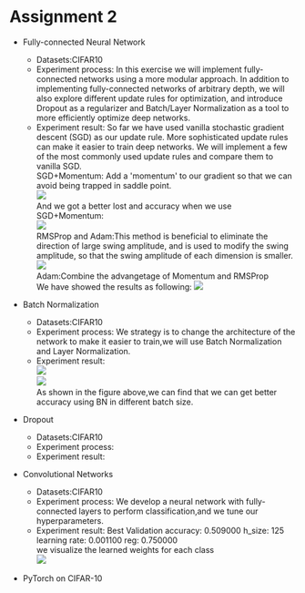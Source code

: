 # Assignment 2  
  * Fully-connected Neural Network  
    * Datasets:CIFAR10 
    * Experiment process: In this exercise we will implement fully-connected networks using a more modular approach. In addition to implementing fully-connected networks of arbitrary depth, we will also explore different update rules for optimization, and introduce Dropout as a regularizer and Batch/Layer Normalization as a tool to more efficiently optimize deep networks.
    * Experiment result:  So far we have used vanilla stochastic gradient descent (SGD) as our update rule. More sophisticated update rules can make it easier to train deep networks. We will implement a few of the most commonly used update rules and compare them to vanilla SGD.  
    SGD+Momentum: Add a 'momentum' to our gradient so that we can avoid being trapped in saddle point.  
    ![](https://github.com/fanshuhuangjia/cs231n/blob/master/assignment2/pic2/SGD-Momentum.png)  
    And we got a better lost and accuracy when we use SGD+Momentum:  
    ![](https://github.com/fanshuhuangjia/cs231n/blob/master/assignment2/pic2/SGD-result.png)  
    RMSProp and Adam:This method is beneficial to eliminate the direction of large swing amplitude, and is used to modify the swing amplitude, so that the swing amplitude of each dimension is smaller.  
    ![](https://github.com/fanshuhuangjia/cs231n/blob/master/assignment2/pic2/RMSProp.png)  
    Adam:Combine the advangetage of Momentum and RMSProp  
    We have showed the results as following:
    ![](https://github.com/fanshuhuangjia/cs231n/blob/master/assignment2/pic2/RMS_Adam.png)  
    
  * Batch Normalization
    * Datasets:CIFAR10 
    * Experiment process: We strategy is to change the architecture of the network to make it easier to train,we will use Batch Normalization and Layer Normalization.
    * Experiment result:   
    ![](https://github.com/fanshuhuangjia/cs231n/blob/master/assignment2/pic2/BatchNormalization_result.png)  
    ![](https://github.com/fanshuhuangjia/cs231n/blob/master/assignment2/pic2/BatchNormalization_result.png)  
    As shown in the figure above,we can find that we can get better accuracy using BN in different batch size. 

 
 * Dropout
    * Datasets:CIFAR10 
    * Experiment process: 
    * Experiment result:   

 * Convolutional Networks
    * Datasets:CIFAR10 
    * Experiment process: We develop a neural network with fully-connected layers to perform classification,and we tune our hyperparameters.
    * Experiment result: Best Validation accuracy: 0.509000 h_size: 125 learning rate: 0.001100 reg: 0.750000  
      we visualize the learned weights for each class  
      ![](https://github.com/fanshuhuangjia/cs231n/blob/master/PIC/tow_layer_net_learned%20weights.png)
 * PyTorch on CIFAR-10
